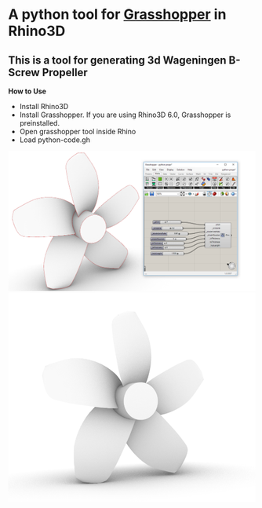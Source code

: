 # A python tool for [Grasshopper](https://www.rhino3d.com/6/new/grasshopper) in Rhino3D

## This is a tool for generating 3d Wageningen B-Screw Propeller
**How to Use**
- Install Rhino3D
- Install Grasshopper. If you are using Rhino3D 6.0, Grasshopper is preinstalled. 
- Open grasshopper tool inside Rhino
- Load python-code.gh 

![Tool in use](https://github.com/kalam360/parametric-propeller-python-grasshopper/blob/master/demo-picture.PNG) 
![Perspective View](https://github.com/kalam360/parametric-propeller-python-grasshopper/blob/master/demo-perspective.PNG)


